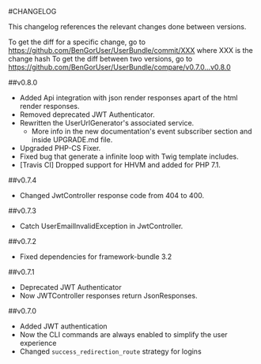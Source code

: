 #CHANGELOG

This changelog references the relevant changes done between versions.

To get the diff for a specific change, go to https://github.com/BenGorUser/UserBundle/commit/XXX where XXX is the change hash
To get the diff between two versions, go to https://github.com/BenGorUser/UserBundle/compare/v0.7.0...v0.8.0

##v0.8.0
* Added Api integration with json render responses apart of the html render responses.
* Removed deprecated JWT Authenticator.
* Rewritten the UserUrlGenerator's associated service.
  * More info in the new documentation's event subscriber section and inside UPGRADE.md file.
* Upgraded PHP-CS Fixer.
* Fixed bug that generate a infinite loop with Twig template includes.
* [Travis CI] Dropped support for HHVM and added for PHP 7.1.

##v0.7.4
* Changed JwtController response code from 404 to 400.

##v0.7.3
* Catch UserEmailInvalidException in JwtController.

##v0.7.2
* Fixed dependencies for framework-bundle 3.2

##v0.7.1
* Deprecated JWT Authenticator
* Now JWTController responses return JsonResponses.

##v0.7.0
* Added JWT authentication
* Now the CLI commands are always enabled to simplify the user experience
* Changed `success_redirection_route` strategy for logins
